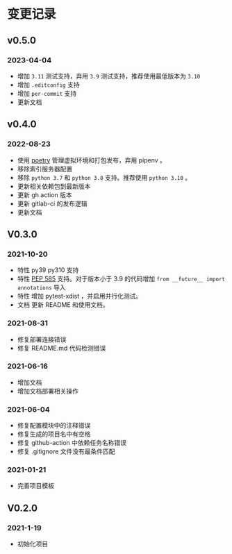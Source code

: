 # 变更记录

## v0.5.0

### 2023-04-04

- 增加 `3.11` 测试支持，弃用 `3.9` 测试支持，推荐使用最低版本为 `3.10`
- 增加 `.editconfig` 支持
- 增加 `per-commit` 支持
- 更新文档

## v0.4.0

### 2022-08-23

- 使用 [poetry](https://python-poetry.org/) 管理虚拟环境和打包发布，弃用 pipenv 。
- 移除索引服务器配置
- 移除 `python 3.7` 和 `python 3.8` 支持。推荐使用 `python 3.10` 。
- 更新相关依赖包到最新版本
- 更新 gh action 版本
- 更新 gitlab-ci 的发布逻辑
- 更新文档

## V0.3.0

### 2021-10-20

- 特性 py39 py310 支持
- 特性 [PEP 585](https://www.python.org/dev/peps/pep-0585/) 支持。对于版本小于 3.9 的代码增加 `from __future__ import annotations` 导入
- 特性 增加 pytest-xdist ，并启用并行化测试。
- 文档 更新 README 和使用文档。

### 2021-08-31

- 修复部署连接错误
- 修复 README.md 代码检测错误

### 2021-06-16

- 增加文档
- 增加文档部署相关操作

### 2021-06-04

- 修复配置模块中的注释错误
- 修复生成的项目名中有空格
- 修复 github-action 中依赖任务名称错误
- 修复 .gitignore 文件没有最条件匹配

### 2021-01-21

- 完善项目模板

## V0.2.0

### 2021-1-19

- 初始化项目
